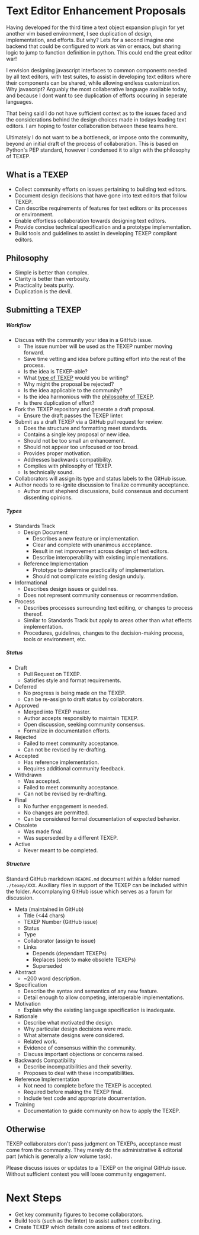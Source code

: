 # Text Editor Enhancement Proposals

Having developed for the third time a text object expansion plugin for yet another vim based environment, I see duplication of design, implementation, and efforts. But why? Lets for a second imagine one backend that could be configured to work as vim or emacs, but sharing logic to jump to function definition in python. This could end the great editor war!

I envision designing javascript interfaces to common components needed by all text editors, with test suites, to assist in developing text editors where their components can be shared, while allowing endless customization. Why javascript? Arguably the most collaberative language available today, and because I dont want to see duplication of efforts occuring in seperate languages.

That being said I do not have sufficient context as to the issues faced and the considerations behind the design choices made in todays leading text editors. I am hoping to foster collaboration between these teams here.

Ultimately I do not want to be a bottleneck, or impose onto the community, beyond an initial draft of the process of collaboration. This is based on Python's PEP standard, however I condensed it to align with the philosophy of TEXEP.

## What is a TEXEP

- Collect community efforts on issues pertaining to building text editors.
- Document design decisions that have gone into text editors that follow TEXEP.
- Can describe requirements of features for text editors or its processes or environment.
- Enable effortless collaboration towards designing text editors.
- Provide concise technical specification and a prototype implementation.
- Build tools and guidelines to assist in developing TEXEP compliant editors.

## Philosophy

- Simple is better than complex.
- Clarity is better than verbosity.
- Practicality beats purity.
- Duplication is the devil.

## Submitting a TEXEP

##### Workflow

- Discuss with the community your idea in a GitHub issue.
  - The issue number will be used as the TEXEP number moving forward.
  - Save time vetting and idea before putting effort into the rest of the process.
  - Is the idea is TEXEP-able?
  - What [type of TEXEP](#types) would you be writing?
  - Why might the proposal be rejected?
  - Is the idea applicable to the community?
  - Is the idea harmonious with the [philosophy of TEXEP](#philosophy).
  - Is there duplication of effort?
- Fork the TEXEP repository and generate a draft proposal.
  - Ensure the draft passes the TEXEP linter.
- Submit as a draft TEXEP via a GitHub pull request for review.
  - Does the structure and formatting meet standards.
  - Contains a single key proposal or new idea.
  - Should not be too small an enhancement.
  - Should not appear too unfocused or too broad.
  - Provides proper motivation.
  - Addresses backwards compatibility.
  - Complies with philosophy of TEXEP.
  - Is technically sound.
- Collaborators will assign its type and status labels to the GitHub issue.
- Author needs to re-ignite discussion to finalize community acceptance.
  - Author must shepherd discussions, build consensus and document dissenting opinions.

##### Types

- Standards Track
  - Design Document
    - Describes a new feature or implementation.
    - Clear and complete with unanimous acceptance.
    - Result in net improvement across design of text editors.
    - Describe interoperability with existing implementations.
  - Reference Implementation
    - Prototype to determine practicality of implementation.
    - Should not complicate existing design unduly.
- Informational
  - Describes design issues or guidelines.
  - Does not represent community consensus or recommendation.
- Process
  - Describes processes surrounding text editing, or changes to process thereof.
  - Similar to Standards Track but apply to areas other than what effects implementation.
  - Procedures, guidelines, changes to the decision-making process, tools or environment, etc.

##### Status

- Draft
  - Pull Request on TEXEP.
  - Satisfies style and format requirements.
- Deferred
  - No progress is being made on the TEXEP.
  - Can be re-assign to draft status by collaborators.
- Approved
  - Merged into TEXEP master.
  - Author accepts responsibly to maintain TEXEP.
  - Open discussion, seeking community consensus.
  - Formalize in documentation efforts.
- Rejected
  - Failed to meet community acceptance.
  - Can not be revised by re-drafting.
- Accepted
  - Has reference implementation.
  - Requires additional community feedback.
- Withdrawn
  - Was accepted.
  - Failed to meet community acceptance.
  - Can not be revised by re-drafting.
- Final
  - No further engagement is needed.
  - No changes are permitted.
  - Can be considered formal documentation of expected behavior.
- Obsolete
  - Was made final.
  - Was superseded by a different TEXEP.
- Active
  - Never meant to be completed.

##### Structure

Standard GitHub markdown `README.md` document within a folder named `./texep/XXX`. Auxiliary files in support of the TEXEP can be included within the folder. Accomplanying GitHub issue which serves as a forum for discussion.

- Meta (maintained in GitHub)
  - Title (<44 chars)
  - TEXEP Number (GitHub issue)
  - Status
  - Type
  - Collaborator (assign to issue)
  - Links
    - Depends (dependant TEXEPs)
    - Replaces (seek to make obsolete TEXEPs)
    - Superseded
- Abstract
  - ~200 word description.
- Specification
  - Describe the syntax and semantics of any new feature.
  - Detail enough to allow competing, interoperable implementations.
- Motivation
  - Explain why the existing language specification is inadequate.
- Rationale
  - Describe what motivated the design.
  - Why particular design decisions were made.
  - What alternate designs were considered.
  - Related work.
  - Evidence of consensus within the community.
  - Discuss important objections or concerns raised.
- Backwards Compatibility
  - Describe incompatibilities and their severity.
  - Proposes to deal with these incompatibilities.
- Reference Implementation
  - Not need to complete before the TEXEP is accepted.
  - Required before making the TEXEP final.
  - Include test code and appropriate documentation.
- Training
  - Documentation to guide community on how to apply the TEXEP.

## Otherwise

TEXEP collaborators don't pass judgment on TEXEPs, acceptance must come from the community. They merely do the administrative & editorial part (which is generally a low volume task).

Please discuss issues or updates to a TEXEP on the original GitHub issue. Without sufficient context you will loose community engagement.

# Next Steps

- Get key community figures to become collaborators.
- Build tools (such as the linter) to assist authors contributing.
- Create TEXEP which details core axioms of text editors.
